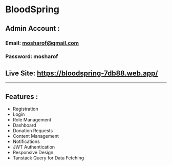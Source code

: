 # BloodSpring

## Admin Account :

### Email: mosharof@gmail.com

### Password: mosharof

## Live Site: <https://bloodspring-7db88.web.app/>

---

## Features :

- Registration
- Login
- Role Management
- Dashboard
- Donation Requests
- Content Management
- Notifications
- JWT Authentication
- Responsive Design
- Tanstack Query for Data Fetching

